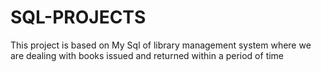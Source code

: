 # SQL-PROJECTS 

This project is based on My Sql of library management system where we are dealing with books issued and returned within a period of time
